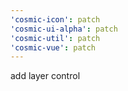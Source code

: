 ```yaml
---
'cosmic-icon': patch
'cosmic-ui-alpha': patch
'cosmic-util': patch
'cosmic-vue': patch
---
```


add layer control
